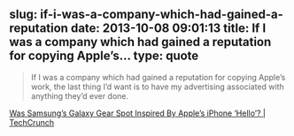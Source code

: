 slug: if-i-was-a-company-which-had-gained-a-reputation
date: 2013-10-08 09:01:13
title: If I was a company which had gained a reputation for copying Apple’s...
type: quote
---

> If I was a company which had gained a reputation for copying Apple’s work, the last thing I’d want is to have my advertising associated with anything they’d ever done.

[Was Samsung’s Galaxy Gear Spot Inspired By Apple’s iPhone ‘Hello’? | TechCrunch](http://techcrunch.com/2013/10/07/was-samsungs-galaxy-gear-spot-inspired-by-apples-iphone-hello/)
